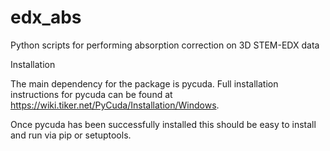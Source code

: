 # edx_abs
Python scripts for performing absorption correction on 3D STEM-EDX data

Installation

The main dependency for the package is pycuda. Full installation instructions 
for pycuda can be found at https://wiki.tiker.net/PyCuda/Installation/Windows.

Once pycuda has been successfully installed this should be easy to install and 
run via pip or setuptools.